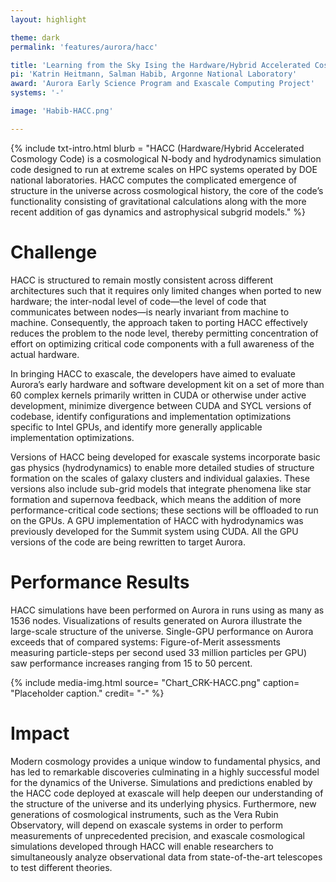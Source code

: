 ```yaml
---
layout: highlight

theme: dark
permalink: 'features/aurora/hacc'

title: 'Learning from the Sky Ising the Hardware/Hybrid Accelerated Cosmology Code: CRK- HACC'
pi: 'Katrin Heitmann, Salman Habib, Argonne National Laboratory'
award: 'Aurora Early Science Program and Exascale Computing Project'
systems: '-'

image: 'Habib-HACC.png' 

---
```


{% include txt-intro.html 
    blurb = "HACC (Hardware/Hybrid Accelerated Cosmology Code) is a cosmological N-body and hydrodynamics simulation code designed to run at extreme scales on HPC systems operated by DOE national laboratories. HACC computes the complicated emergence of structure in the universe across cosmological history, the core of the code’s functionality consisting of gravitational calculations along with the more recent addition of gas dynamics and astrophysical subgrid models."
%}



# Challenge

HACC is structured to remain mostly consistent across different architectures such that it requires only limited changes when ported to new hardware; the inter-nodal level of code—the level of code that communicates between nodes—is nearly invariant from machine to machine. Consequently, the approach taken to porting HACC effectively reduces the problem to the node level, thereby permitting concentration of effort on optimizing critical code components with a full awareness of the actual hardware.

In bringing HACC to exascale, the developers have aimed to evaluate Aurora’s early hardware and software development kit on a set of more than 60 complex kernels primarily written in CUDA or otherwise under active development, minimize divergence between CUDA and SYCL versions of codebase, identify configurations and implementation optimizations specific to Intel GPUs, and identify more generally applicable implementation optimizations.

Versions of HACC being developed for exascale systems incorporate basic gas physics (hydrodynamics) to enable more detailed studies of structure formation on the scales of galaxy clusters and individual galaxies. These versions also include sub-grid models that integrate phenomena like star formation and supernova feedback, which means the addition of more performance-critical code sections; these sections will be offloaded to run on the GPUs. A GPU implementation of HACC with hydrodynamics was previously developed for the Summit system using CUDA. All the GPU versions of the code are being rewritten to target Aurora.


# Performance Results
HACC simulations have been performed on Aurora in runs using as many as 1536 nodes. Visualizations of results generated on Aurora illustrate the large-scale structure of the universe. Single-GPU performance on Aurora exceeds that of compared systems: Figure-of-Merit assessments measuring particle-steps per second used 33 million particles per GPU) saw performance increases ranging from 15 to 50 percent.

{% include media-img.html
   source= "Chart_CRK-HACC.png"
   caption= "Placeholder caption."
   credit= "-"
%}

# Impact

Modern cosmology provides a unique window to fundamental physics, and has led to remarkable discoveries culminating in a highly successful model for the dynamics of the Universe. Simulations and predictions enabled by the HACC code deployed at exascale will help deepen our understanding of the structure of the universe and its underlying physics. Furthermore, new generations of cosmological instruments, such as the Vera Rubin Observatory, will depend on exascale systems in order to perform measurements of unprecedented precision, and exascale cosmological simulations developed through HACC will enable researchers to simultaneously analyze observational data from state-of-the-art telescopes to test different theories.
